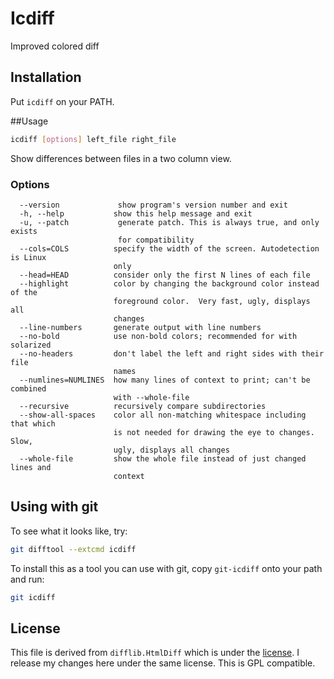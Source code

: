 # Icdiff

Improved colored diff

## Installation

Put `icdiff` on your PATH.

##Usage

```sh
icdiff [options] left_file right_file
```

Show differences between files in a two column view.

### Options
```
  --version             show program's version number and exit
  -h, --help           show this help message and exit
  -u, --patch           generate patch. This is always true, and only exists
                        for compatibility
  --cols=COLS          specify the width of the screen. Autodetection is Linux
                       only
  --head=HEAD          consider only the first N lines of each file
  --highlight          color by changing the background color instead of the
                       foreground color.  Very fast, ugly, displays all
                       changes
  --line-numbers       generate output with line numbers
  --no-bold            use non-bold colors; recommended for with solarized
  --no-headers         don't label the left and right sides with their file
                       names
  --numlines=NUMLINES  how many lines of context to print; can't be combined
                       with --whole-file
  --recursive          recursively compare subdirectories
  --show-all-spaces    color all non-matching whitespace including that which
                       is not needed for drawing the eye to changes.  Slow,
                       ugly, displays all changes
  --whole-file         show the whole file instead of just changed lines and
                       context
```


## Using with git

To see what it looks like, try:

```sh
git difftool --extcmd icdiff
```

To install this as a tool you can use with git, copy
`git-icdiff` onto your path and run:

```sh
git icdiff
```

## License

This file is derived from `difflib.HtmlDiff` which is under the [license](http://www.python.org/download/releases/2.6.2/license/).
I release my changes here under the same license.  This is GPL compatible.
